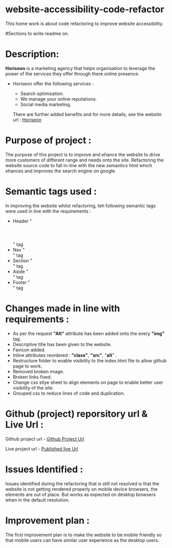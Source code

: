 # website-accessibility-code-refactor
This home work is about code refactoring to improve website accessibility.


#Sections to write readme on.

# Description:

**Horiseon** is a marketing agency that helps organisation to leverage the power of the services they offer through there online presence. 

* Horiseon offer the following services :
  * Search optimisation.
  * We manage your online reputations.
  * Social media marketing.

  There are further added benefits and for more details, see the website url : [Horiseon](https://seni82.github.io/web-accessibility-code-refactor/#search-engine-optimization) 


# Purpose of project :
The purpose of this project is to improve and ehance the website to drive more customers of different range and needs onto the site. Refactoring the website source code to fall in-line with the new semantics html which ehances and improves the search engine on google.

# Semantic tags used :
In improving the website whilst refactoring, teh following semantic tags were used in line with the requirements :

* Header "<header></header>" tag
* Nav    "<nav></nav>" tag
* Section "<section></section>" tag
* Aside   "<aside></aside>" tag
* Footer  "<footer></footer>" tag
  

# Changes made in line with requirements :
* As per the request **"Alt"** attribute has been added onto the every **"img"** tag.
* Descriptive title has been given to the website.
* Favicon added.
* Inline attributes reordered : **"class"**, **"src"**, "**alt**" . 
* Restructure folder to enable visibility to the index.html file to allow github page to work.
* Removed broken image.
* Broken links fixed.
* Change css stlye sheet to align elements on page to enable better user visibility of the site.
* Grouped css to reduce lines of code and duplication.


# Github (project) reporsitory url & Live Url :

Github project url - [Github Project Url](https://github.com/Seni82/web-accessibility-code-refactor)

Live project url - [Published live Url](https://seni82.github.io/web-accessibility-code-refactor/)


# Issues Identified :
Issues identified during the refactoring that is still not resolved is that the website is not getting rendered properly on mobile device browsers, the elements are out of place. But works as expected on desktop browsers when in the default resolution.

# Improvement plan :
The first improvement plan is to make the website to be mobile friendly so that mobile users can have similar user experience as the desktop users.